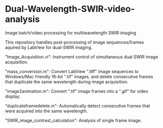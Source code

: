 # Dual-Wavelength-SWIR-video-analysis
Image batch/video processing for multiwavelength SWIR imaging

This repository handles post-processing of image sequences/frames aquired by LabView for dual-SWIR imaging. 

"Image_Acquisition.vi": Instrument control of simultaneous dual SWIR image acquisition.

"mass_conversion.m": Convert LabView ".tiff" image sequences to Windows/Mac friendly 16-bit ".tif" images, and delete consecutive frames that duplicate the same wavelength during image acquisition.

"image2animation.m": Convert ".tif" image frames into a ".gif" for video display.

"duplicateframedelete.m": Automatically detect consecutive frames that were acquired into the same wavelength.

"SWIR_image_contrast_calculation": Analysis of single frame image.
